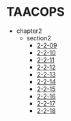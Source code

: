 # TAACOPS

- chapter2
  - section2
    * [2-2-09](chapter2/section2/2-2-09.md)
    * [2-2-10](chapter2/section2/2-2-10.md)
    * [2-2-11](chapter2/section2/2-2-11.md)
    * [2-2-12](chapter2/section2/2-2-12.md)
    * [2-2-13](chapter2/section2/2-2-13.md)
    * [2-2-14](chapter2/section2/2-2-14.md)
    * [2-2-15](chapter2/section2/2-2-15.md)
    * [2-2-16](chapter2/section2/2-2-16.md)
    * [2-2-17](chapter2/section2/2-2-17.md)
    * [2-2-18](chapter2/section2/2-2-18.md)
